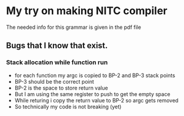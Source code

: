 # My try on making NITC compiler

The needed info for this grammar is given in the pdf file

## Bugs that I know that exist.

### Stack allocation while function run

 - for each function my argc is copied to BP-2 and BP-3 stack points
 - BP-3 should be the correct point
 - BP-2 is the space to store return value
 - But I am using the same register to push to get the empty space
 - While returing i copy the return value to BP-2 so argc gets removed
 - So technically my code is not breaking (yet)
